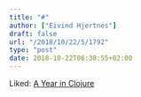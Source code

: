 ```yaml
---
title: "#"
author: ["Eivind Hjertnes"]
draft: false
url: "/2018/10/22/5/1792"
type: "post"
date: 2018-10-22T06:38:55+02:00
---
```


Liked: [A Year
in Clojure](https://blog.taylorwood.io/2017/09/15/year-behind.html)
